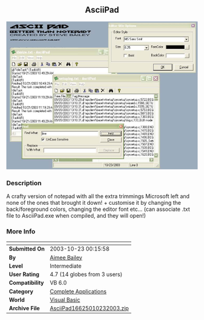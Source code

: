 ﻿<div align="center">

## AsciiPad

<img src="PIC200310231511567014.jpg">
</div>

### Description

A crafty version of notepad with all the extra trimmings Microsoft left and none of the ones that brought it down! + customise it by changing the back/foreground colors, changing the editor font etc... (can associate .txt file to AsciiPad.exe when compiled, and they will open!)
 
### More Info
 


<span>             |<span>
---                |---
**Submitted On**   |2003-10-23 00:15:58
**By**             |[Aimee Bailey](https://github.com/Planet-Source-Code/PSCIndex/blob/master/ByAuthor/aimee-bailey.md)
**Level**          |Intermediate
**User Rating**    |4.7 (14 globes from 3 users)
**Compatibility**  |VB 6\.0
**Category**       |[Complete Applications](https://github.com/Planet-Source-Code/PSCIndex/blob/master/ByCategory/complete-applications__1-27.md)
**World**          |[Visual Basic](https://github.com/Planet-Source-Code/PSCIndex/blob/master/ByWorld/visual-basic.md)
**Archive File**   |[AsciiPad16625010232003\.zip](https://github.com/Planet-Source-Code/aimee-bailey-asciipad__1-49410/archive/master.zip)








